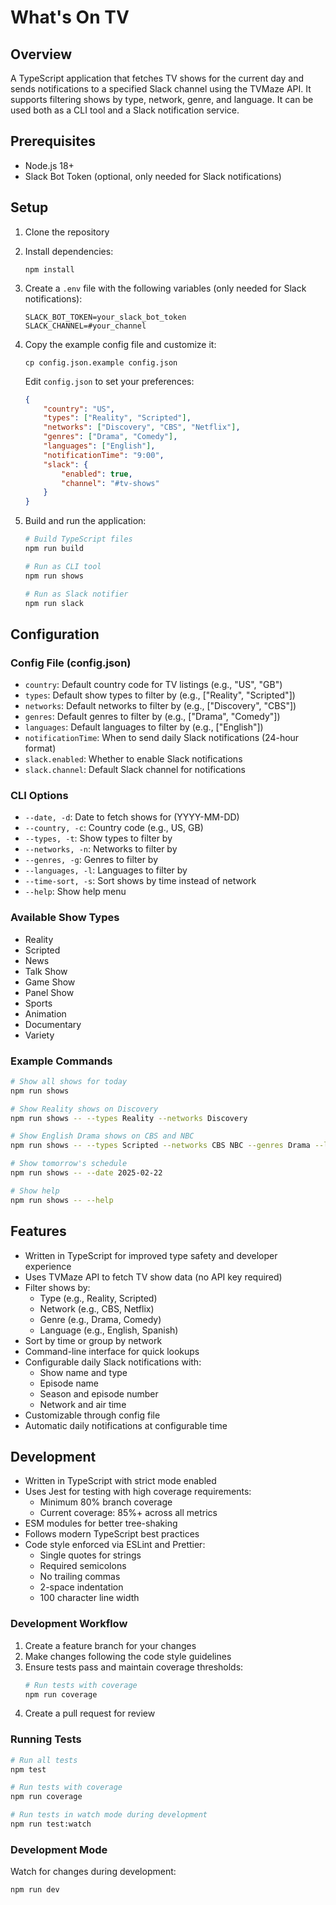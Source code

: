 # What's On TV

## Overview
A TypeScript application that fetches TV shows for the current day and sends notifications to a specified Slack channel using the TVMaze API. It supports filtering shows by type, network, genre, and language. It can be used both as a CLI tool and a Slack notification service.

## Prerequisites
- Node.js 18+
- Slack Bot Token (optional, only needed for Slack notifications)

## Setup

1. Clone the repository

2. Install dependencies:
   ```
   npm install
   ```

3. Create a `.env` file with the following variables (only needed for Slack notifications):
   ```
   SLACK_BOT_TOKEN=your_slack_bot_token
   SLACK_CHANNEL=#your_channel
   ```

4. Copy the example config file and customize it:
   ```
   cp config.json.example config.json
   ```
   Edit `config.json` to set your preferences:
   ```json
   {
       "country": "US",
       "types": ["Reality", "Scripted"],
       "networks": ["Discovery", "CBS", "Netflix"],
       "genres": ["Drama", "Comedy"],
       "languages": ["English"],
       "notificationTime": "9:00",
       "slack": {
           "enabled": true,
           "channel": "#tv-shows"
       }
   }
   ```

5. Build and run the application:
   ```bash
   # Build TypeScript files
   npm run build

   # Run as CLI tool
   npm run shows

   # Run as Slack notifier
   npm run slack
   ```

## Configuration

### Config File (config.json)
- `country`: Default country code for TV listings (e.g., "US", "GB")
- `types`: Default show types to filter by (e.g., ["Reality", "Scripted"])
- `networks`: Default networks to filter by (e.g., ["Discovery", "CBS"])
- `genres`: Default genres to filter by (e.g., ["Drama", "Comedy"])
- `languages`: Default languages to filter by (e.g., ["English"])
- `notificationTime`: When to send daily Slack notifications (24-hour format)
- `slack.enabled`: Whether to enable Slack notifications
- `slack.channel`: Default Slack channel for notifications

### CLI Options
- `--date, -d`: Date to fetch shows for (YYYY-MM-DD)
- `--country, -c`: Country code (e.g., US, GB)
- `--types, -t`: Show types to filter by
- `--networks, -n`: Networks to filter by
- `--genres, -g`: Genres to filter by
- `--languages, -l`: Languages to filter by
- `--time-sort, -s`: Sort shows by time instead of network
- `--help`: Show help menu

### Available Show Types
- Reality
- Scripted
- News
- Talk Show
- Game Show
- Panel Show
- Sports
- Animation
- Documentary
- Variety

### Example Commands
```bash
# Show all shows for today
npm run shows

# Show Reality shows on Discovery
npm run shows -- --types Reality --networks Discovery

# Show English Drama shows on CBS and NBC
npm run shows -- --types Scripted --networks CBS NBC --genres Drama --languages English

# Show tomorrow's schedule
npm run shows -- --date 2025-02-22

# Show help
npm run shows -- --help
```

## Features
- Written in TypeScript for improved type safety and developer experience
- Uses TVMaze API to fetch TV show data (no API key required)
- Filter shows by:
  - Type (e.g., Reality, Scripted)
  - Network (e.g., CBS, Netflix)
  - Genre (e.g., Drama, Comedy)
  - Language (e.g., English, Spanish)
- Sort by time or group by network
- Command-line interface for quick lookups
- Configurable daily Slack notifications with:
  - Show name and type
  - Episode name
  - Season and episode number
  - Network and air time
- Customizable through config file
- Automatic daily notifications at configurable time

## Development
- Written in TypeScript with strict mode enabled
- Uses Jest for testing with high coverage requirements:
  - Minimum 80% branch coverage
  - Current coverage: 85%+ across all metrics
- ESM modules for better tree-shaking
- Follows modern TypeScript best practices
- Code style enforced via ESLint and Prettier:
  - Single quotes for strings
  - Required semicolons
  - No trailing commas
  - 2-space indentation
  - 100 character line width

### Development Workflow
1. Create a feature branch for your changes
2. Make changes following the code style guidelines
3. Ensure tests pass and maintain coverage thresholds:
   ```bash
   # Run tests with coverage
   npm run coverage
   ```
4. Create a pull request for review

### Running Tests
```bash
# Run all tests
npm test

# Run tests with coverage
npm run coverage

# Run tests in watch mode during development
npm run test:watch
```

### Development Mode
Watch for changes during development:
```bash
npm run dev
```
